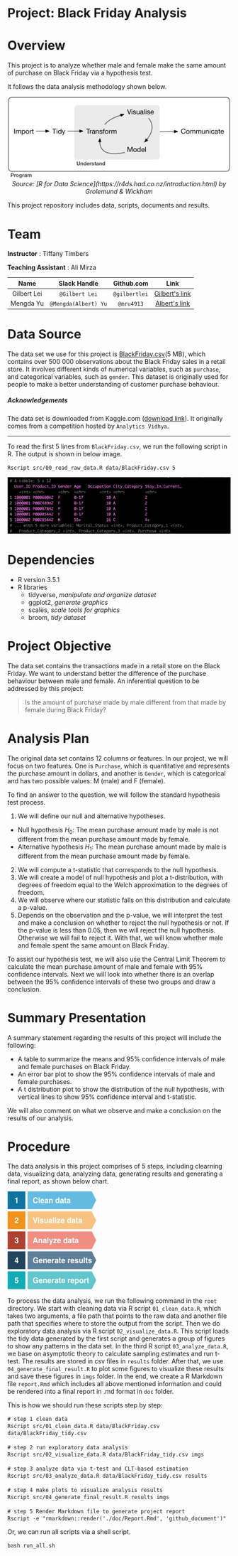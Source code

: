 # Project: Black Friday Analysis

# Overview

This project is to analyze whether male and female make the same amount of purchase on Black Friday via a hypothesis test.

It follows the data analysis methodology shown below.  

<center><img src="imgs/data-science.png"> </center>
<center><i>Source: [R for Data Science](https://r4ds.had.co.nz/introduction.html) by Grolemund & Wickham</i></center>


This project repository includes data, scripts, documents and results.

# Team

__Instructor__ : Tiffany Timbers

__Teaching Assistant__ : Ali Mirza

| Name  | Slack Handle | Github.com | Link |
| :------: | :---: | :----------: | :---: |
| Gilbert Lei | `@Gilbert Lei` | `@gilbertlei` | [Gilbert's link](https://github.ubc.ca/mds-2018-19/DSCI_522_proposal_junxiong)|
| Mengda Yu | `@Mengda(Albert) Yu` | `@mru4913` | [Albert's link](https://github.com/mru4913/DSCI_522_BlackFriday_Analysis) |

# Data Source

The data set we use for this project is [BlackFriday.csv](https://www.kaggle.com/mehdidag/black-friday)(5 MB), which contains over 500 000 observations about the Black Friday sales in a retail store. It involves different kinds of numerical variables, such as `purchase`, and categorical variables, such as `gender`. This dataset is originally used for people to make a better understanding of customer purchase behaviour.

##### Acknowledgements

The data set is downloaded from Kaggle.com ([download link](https://www.kaggle.com/mehdidag/black-friday)). It
originally comes from a competition hosted by `Analytics Vidhya`.

---
To read the first 5 lines from `BlackFriday.csv`, we run the following script in R. The output is shown in below image.

```
Rscript src/00_read_raw_data.R data/BlackFriday.csv 5
```
![raw data](./imgs/read_raw_data_R.png)

# Dependencies

- R version 3.5.1
- R libraries
  - tidyverse, *manipulate and organize dataset*
  - ggplot2, *generate graphics*
  - scales, *scale tools for graphics*
  - broom, *tidy dataset*

# Project Objective

The data set contains the transactions made in a retail store on the Black Friday. We want to understand better the difference of the purchase behaviour between male and female. An inferential question to be addressed by this project:

> Is the amount of purchase made by male different from that made by female during Black Friday?

# Analysis Plan

The original data set contains 12 columns or features. In our project, we will focus on two features. One is `Purchase`, which is quantitative and represents the purchase amount in dollars, and another is `Gender`, which is categorical and has two possible values: M (male) and F (female).

To find an answer to the question, we will follow the standard hypothesis test process.

1. We will define our null and alternative hypotheses.
  - Null hypothesis $H_0$: The mean purchase amount made by male is not different from the mean purchase amount made by female.
  - Alternative hypothesis $H_1$: The mean purchase amount made by male is different from the mean purchase amount made by female.
2. We will compute a t-statistic that corresponds to the null hypothesis.
3. We will create a model of null hypothesis and plot a t-distribution, with degrees of freedom equal to the Welch approximation to the degrees of freedom.
4. We will observe where our statistic falls on this distribution and calculate a p-value.
5. Depends on the observation and the p-value, we will interpret the test and make a conclusion on whether to reject the null hypothesis or not. If the p-value is less than 0.05, then we will reject the null hypothesis. Otherwise we will fail to reject it. With that, we will know whether male and female spent the same amount on Black Friday.  

To assist our hypothesis test, we will also use the Central Limit Theorem to calculate the mean purchase amount of male and female with 95% confidence intervals. Next we will look into whether there is an overlap between the 95% confidence intervals of these two groups and draw a conclusion.

# Summary Presentation

A summary statement regarding the results of this project will include the following:

- A table to summarize the means and 95% confidence intervals of male and female purchases on Black Friday.  
- An error bar plot to show the 95% confidence intervals of male and female purchases.  
- A t distribution plot to show the distribution of the null hypothesis, with vertical lines to show 95% confidence interval and t-statistic.  

We will also comment on what we observe and make a conclusion on the results of our analysis.

# Procedure

The data analysis in this project comprises of 5 steps, including clearning data, visualizing data, analyzing data, generating results and generating a final report, as shown below chart.

![](imgs/procedure.png)

To process the data analysis, we run the following command in the `root` directory. We start with cleaning data via R script `01_clean_data.R`, which takes two arguments, a file path that points to the raw data and another file path that specifies where to store the output from the script. Then we do exploratory data analysis via R script `02_visualize_data.R`. This script loads the tidy data generated by the first script and generates a group of figures to show any patterns in the data set. In the third R script `03_analyze_data.R`, we base on asymptotic theory to calculate sampling estimates and run t-test. The results are stored in csv files in `results` folder. After that, we use `04_generate_final_result.R` to plot some figures to visualize these results and save these figures in `imgs` folder. In the end, we create a R Markdown file `report.Rmd` which includes all above mentioned information and could be rendered into a final report in .md format in `doc` folder.

This is how we should run these scripts step by step:
```
# step 1 clean data
Rscript src/01_clean_data.R data/BlackFriday.csv data/BlackFriday_tidy.csv

# step 2 run exploratory data analysis
Rscript src/02_visualize_data.R data/BlackFriday_tidy.csv imgs

# step 3 analyze data via t-test and CLT-based estimation
Rscript src/03_analyze_data.R data/BlackFriday_tidy.csv results

# step 4 make plots to visualize analysis results
Rscript src/04_generate_final_result.R results imgs

# step 5 Render Markdown file to generate project report
Rscript -e "rmarkdown::render('./doc/Report.Rmd', 'github_document')"
```

Or, we can run all scripts via a shell script.

```
bash run_all.sh
```
